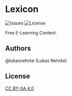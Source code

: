 # Lexicon
<img src="https://img.shields.io/github/issues/evorto/lexicon?style=flat-square" alt="Issues">
<img src="https://img.shields.io/github/license/evorto/lexicon?style=flat-square" alt="License">

Free E-Learning Content.

## Authors

@lukasnehrke (Lukas Nehrke)

## License

[CC BY-SA 4.0](https://creativecommons.org/licenses/by-sa/4.0)
